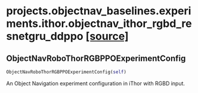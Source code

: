 # projects.objectnav_baselines.experiments.ithor.objectnav_ithor_rgbd_resnetgru_ddppo [[source]](https://github.com/allenai/embodied-rl/tree/master/projects/objectnav_baselines/experiments/ithor/objectnav_ithor_rgbd_resnetgru_ddppo.py)

## ObjectNavRoboThorRGBPPOExperimentConfig
```python
ObjectNavRoboThorRGBPPOExperimentConfig(self)
```
An Object Navigation experiment configuration in iThor with RGBD
input.
